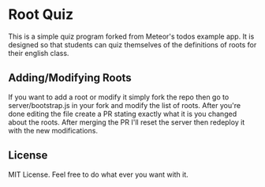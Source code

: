 # Root Quiz
This is a simple quiz program forked from Meteor's todos example app. It is designed so that students can quiz themselves of the definitions of roots for their english class.

## Adding/Modifying Roots
If you want to add a root or modify it simply fork the repo then go to server/bootstrap.js in your fork and modify the list of roots. After you're done editing the file create a PR stating exactly what it is you changed about the roots. After merging the PR I'll reset the server then redeploy it with the new modifications.

## License
MIT License. Feel free to do what ever you want with it.